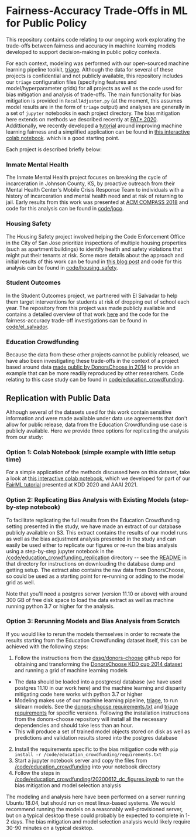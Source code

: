 # Fairness-Accuracy Trade-Offs in ML for Public Policy
This repository contains code relating to our ongoing work explorating the trade-offs between fairness and accuracy in machine learning models developed to support decision-making in public policy contexts.

For each context, modeling was performed with our open-sourced machine learning pipeline toolkit, [triage](https://github.com/dssg/triage). Although the data for several of these projects is confidential and not publicly available, this repository includes our `triage` configuration files (specifying features and model/hyperparameter grids) for all projects as well as the code used for bias mitigation and analysis of trade-offs. The main functionality for bias mitigation is provided in `RecallAdjuster.py` (at the moment, this assumes model results are in the form of `triage` output) and analyses are generally in a set of `jupyter` notebooks in each project directory. The bias mitigation here extends on methods we described recently at [FAT* 2020](https://arxiv.org/abs/2001.09233). Addittionally, we recently developed a [tutorial](https://dssg.github.io/fairness_tutorial/) around improving machine learning fairness and a simplified application can be found in [this interactive colab notebook](https://colab.research.google.com/github/dssg/fairness_tutorial/blob/master/notebooks/bias_reduction.ipynb). which is a good starting point.

Each project is described briefly below:

### Inmate Mental Health
The Inmate Mental Health project focuses on breaking the cycle of incarceration in Johnson County, KS, by proactive outreach from their Mental Health Center's Mobile Crisis Response Team to individuals with a history of incarceration and mental health need and at risk of returning to jail. Early results from this work was presented at [ACM COMPASS 2018](https://dl.acm.org/citation.cfm?id=3209869) and code for this analysis can be found in [code/joco](code/joco).

### Housing Safety
The Housing Safety project involved helping the Code Enforcement Office in the City of San Jose prioritize inspections of multiple housing properties (such as apartment buildings) to identify health and safety violations that might put their tenants at risk. Some more details about the approach and initial results of this work can be found in [this blog post](http://www.dssgfellowship.org/2017/07/14/data-driven-inspections-for-safer-housing-in-san-jose-california/) and code for this analysis can be found in [code/housing_safety](code/housing_safety).

### Student Outcomes
In the Student Outcomes project, we partnered with El Salvadar to help them target interventions for students at risk of dropping out of school each year. The repository from this project was made publicly available and contains a detailed overview of that work [here](https://github.com/dssg/El_Salvador_mined_education) and the code for the fairness-accuracy trade-off investigations can be found in [code/el_salvador](code/el_salvador).

### Education Crowdfunding
Because the data from these other projects cannot be publicly released, we have also been investigating these trade-offs in the context of a project based around data [made public by DonorsChoose in 2014](https://www.kaggle.com/c/kdd-cup-2014-predicting-excitement-at-donors-choose/data) to provide an example that can be more readily reproduced by other researchers. Code relating to this case study can be found in [code/education_crowdfunding](code/education_crowdfunding).


## Replication with Public Data

Although several of the datasets used for this work contain sensitive information and were made available under data use agreements that don't allow for public release, data from the Education Crowdfunding use case is publicly available. Here we provide three options for replicating the analysis from our study:

### Option 1: Colab Notebook (simple example with little setup time)
For a simple application of the methods discussed here on this dataset, take a look at [this interactive colab notebook](https://colab.research.google.com/github/dssg/fairness_tutorial/blob/master/notebooks/bias_reduction.ipynb), which we developed for part of our [FairML tutorial](https://dssg.github.io/fairness_tutorial/) presented at KDD 2020 and AAAI 2021.

### Option 2: Replicating Bias Analysis with Existing Models (step-by-step notebook)
To facilitate replicating the full results from the Education Crowdfunding setting presented in the study, we have made an extract of our database publicly available on S3. This extract contains the results of our model runs as well as the bias adjustment analysis presented in the study and can easily be used either to replicate our figures or re-run the bias analysis using a step-by-step jupyter notebook in the [/code/education_crowdfunding_replication](/code/education_crowdfunding_replication) directory -- see the [README](/code/education_crowdfunding_replication/README.md) in that directory for instructions on downloading the database dump and getting setup. The extract also contains the raw data from DonorsChoose, so could be used as a starting point for re-running or adding to the model grid as well.

Note that you'll need a postgres server (version 11.10 or above) with around 300 GB of free disk space to load the data extract as well as machine running python 3.7 or higher for the analysis.

### Option 3: Rerunning Models and Bias Analysis from Scratch
If you would like to rerun the models themselves in order to recreate the results starting from the Education Crowdfunding dataset itself, this can be achieved with the following steps:
1. Follow the instructions from the [dssg/donors-choose](https://github.com/dssg/donors-choose) github repo for obtaining and transforming the [DonorsChoose KDD cup 2014 dataset](https://www.kaggle.com/c/kdd-cup-2014-predicting-excitement-at-donors-choose/data) and running a grid of machine learning models
  - The data should be loaded into a postgresql database (we have used postgres 11.10 in our work here) and the machine learning and disparity mitigating code here works with python 3.7 or higher
  - Modeling makes use of our machine learning pipeline, [triage](https://github.com/dssg/donors-choose), to run sklearn models. See the [donors-choose requirements.txt](https://github.com/dssg/donors-choose/blob/master/requirements.txt) and [triage requirements](https://github.com/dssg/triage/tree/master/requirement) for specific versions. Following the installation instructions from the donors-choose repository will install all the necessary dependencies and should take less than an hour.
  - This will produce a set of trained model objects stored on disk as well as predictions and validation results stored into the postgres database
2. Install the requirements specific to the bias mitigation code with `pip install -r /code/education_crowdfunding/requirements.txt`
3. Start a jupyter notebook server and copy the files from [/code/education_crowdfunding](/code/education_crowdfunding) into your notebook directory
4. Follow the steps in [/code/education_crowdfunding/20200612_dc_figures.ipynb](/code/education_crowdfunding/20200612_dc_figures.ipynb) to run the bias mitigation and model selection analysis

The modeling and analysis here have been performed on a server running Ubuntu 18.04, but should run on most linux-based systems. We would recommend running the models on a reasonably well-provisioned server, but on a typical desktop these could probably be expected to complete in 1-2 days. The bias mitigation and model selection analysis would likely require 30-90 minutes on a typical desktop.


